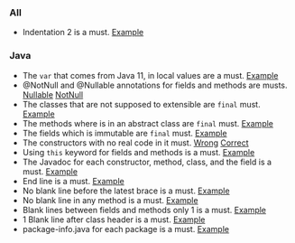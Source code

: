 ### All
- Indentation 2 is a must. [Example](https://prnt.sc/ux5t5u)
### Java
- The `var` that comes from Java 11, in local values are a must. [Example](https://prnt.sc/ux5xbp)
- @NotNull and @Nullable annotations for fields and methods are musts. [Nullable](https://prnt.sc/ux5wjy) [NotNull](https://prnt.sc/ux5wos)
- The classes that are not supposed to extensible are `final` must. [Example](https://prnt.sc/ux5wca)
- The methods where is in an abstract class are `final` must. [Example](https://prnt.sc/ux5w4z)
- The fields which is immutable are `final` must. [Example](https://prnt.sc/ux5vs5)
- The constructors with no real code in it must. [Wrong](https://prnt.sc/ux5v1o) [Correct](https://prnt.sc/ux5veo)
- Using `this` keyword for fields and methods is a must. [Example](https://prnt.sc/ux5uhg)
- The Javadoc for each constructor, method, class, and the field is a must. [Example](https://prnt.sc/ux5u87)
- End line is a must. [Example](https://prnt.sc/ux5ts1)
- No blank line before the latest brace is a must. [Example](https://prnt.sc/ux5svn)
- No blank line in any method is a must. [Example](https://prnt.sc/ux5y6v)
- Blank lines between fields and methods only 1 is a must. [Example](https://prnt.sc/ux5zk4)
- 1 Blank line after class header is a must. [Example](https://prnt.sc/ux5zy8)
- package-info.java for each package is a must. [Example](https://prnt.sc/ux6u2k)
